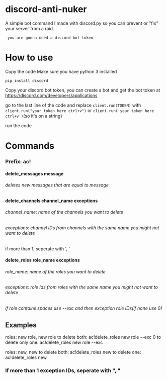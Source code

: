 # discord-anti-nuker

A simple bot command I made with discord.py so you can prevent or "fix" your server from a raid.

` you are gonna need a discord bot token`

# How to use

Copy the code
Make sure you have python 3 installed
 
 `pip install discord`
 
 Copy your discord bot token, you can create a bot and get the bot token at https://discord.com/developers/applications
 
 go to the last line of the code and replace `client.run(TOKEN)` with `client.run("your token here ctrl+v")` or `client.run('your token here ctrl+v')`(so it's on a string)
 
run the code

# Commands

### Prefix: ac!

 #### delete_messages message
  ###### deletes new messages that are equal to message
 #### delete_channels channel_name exceptions
  ###### channel_name: name of the channels you want to delete
  ###### exceptions: channel IDs from channels with the same name you might not want to delete
  if more than 1, seperate with ', '
 
 #### delete_roles role_name exceptions
  ###### role_name: name of the roles you want to delete
  ###### exceptions: role Ids from roles with the same name you might not want to delete
  ###### if role contains spaces use --exc and then exception role IDs(if none use 0)
 
 ## Examples
 
 roles: new role, new role
 to delete both: ac!delete_roles new role --exc 0
 to delete only one: ac!delete_roles new role --exc <role id of one of them>
 
 roles: new, new
 to delete both: ac!delete_roles new
 to delete one: ac!delete_roles new <role id of one of them>
 
 ### If more than 1 exception IDs, seperate with ", "

